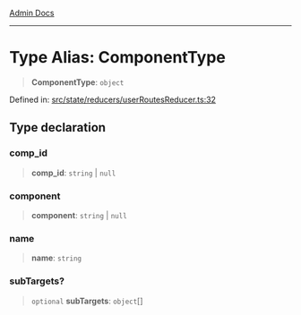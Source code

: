 [Admin Docs](/)

***

# Type Alias: ComponentType

> **ComponentType**: `object`

Defined in: [src/state/reducers/userRoutesReducer.ts:32](https://github.com/gautam-divyanshu/talawa-admin/blob/10f2081e01fc4f6c0767e35f8c4ed3f09fb1baac/src/state/reducers/userRoutesReducer.ts#L32)

## Type declaration

### comp\_id

> **comp\_id**: `string` \| `null`

### component

> **component**: `string` \| `null`

### name

> **name**: `string`

### subTargets?

> `optional` **subTargets**: `object`[]
